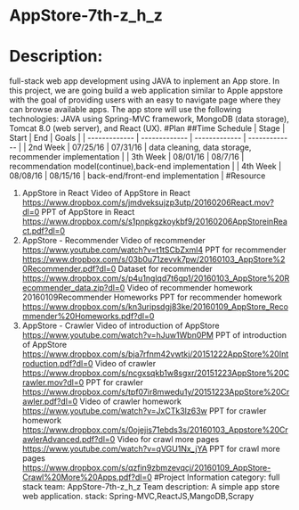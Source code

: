 # AppStore-7th-z_h_z
# Description:
 full-stack web app development using JAVA to inplement an App store. In this project, we are going build a web application similar to Apple appstore with the goal of providing users with an easy to navigate page where they can browse available apps. The app store will use the following technologies: JAVA using Spring-MVC framework, MongoDB (data storage), Tomcat 8.0 (web server), and React (UX).
#Plan
##Time Schedule
| Stage | Start  | End | Goals |
| ------------- | ------------- | ------------- | ------------- |
| 2nd Week | 07/25/16  | 07/31/16  | data cleaning, data storage, recommender implementation |
| 3th Week | 08/01/16  | 08/7/16  | recommendation model(continue),back-end implementation |
| 4th Week | 08/08/16  | 08/15/16  | back-end/front-end implementation  |
#Resource
1. AppStore in React
Video of AppStore in React https://www.dropbox.com/s/jmdveksujzp3utp/20160206React.mov?dl=0
PPT of AppStore in React https://www.dropbox.com/s/s1pnpkgzkoykbf9/20160206AppStoreinReact.pdf?dl=0
2. AppStore - Recommender
Video of recommender https://www.youtube.com/watch?v=t1tSCbZxml4
PPT for recommender https://www.dropbox.com/s/03b0u71zevvk7pw/20160103_AppStore%20Recommender.pdf?dl=0
Dataset for recommender https://www.dropbox.com/s/p4u1nglqd7t6gp1/20160103_AppStore%20Recommender_data.zip?dl=0
Video of recommender homework 20160109Recommender Homeworks
PPT for recommender homework https://www.dropbox.com/s/kn3uripsdgj83ke/20160109_AppStore_Recommender%20Homeworks.pdf?dl=0
3. AppStore - Crawler
Video of introduction of AppStore https://www.youtube.com/watch?v=hJuw1Wbn0PM
PPT of introduction of AppStore https://www.dropbox.com/s/bja7rfnm42vwtkj/20151222AppStore%20Introduction.pdf?dl=0
Video of crawler https://www.dropbox.com/s/ncgxsqkb1w8sgxr/20151223AppStore%20Crawler.mov?dl=0
PPT for crawler https://www.dropbox.com/s/tpf07ir8mwedu1y/20151223AppStore%20Crawler.pdf?dl=0
Video of crawler homework https://www.youtube.com/watch?v=JxCTk3Iz63w
PPT for crawler homework https://www.dropbox.com/s/0ojejis71ebds3s/20160103_Appstore%20CrawlerAdvanced.pdf?dl=0
Video for crawl more pages https://www.youtube.com/watch?v=qVGU1Nx_jYA
PPT for crawl more pages https://www.dropbox.com/s/qzfin9zbmzevqcj/20160109_AppStore-Crawl%20More%20Apps.pdf?dl=0
#Project Information
category: full stack
team: AppStore-7th-z_h_z Team
description: A simple app store web application.
stack: Spring-MVC,ReactJS,MangoDB,Scrapy
